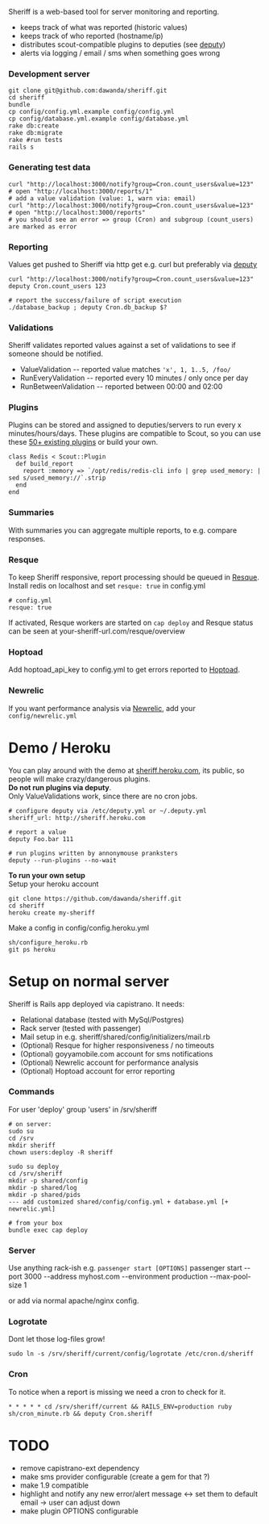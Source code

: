 Sheriff is a web-based tool for server monitoring and reporting.

 - keeps track of what was reported (historic values)
 - keeps track of who reported (hostname/ip)
 - distributes scout-compatible plugins to deputies (see [deputy](https://github.com/dawanda/deputy))
 - alerts via logging / email / sms when something goes wrong

### Development server
    git clone git@github.com:dawanda/sheriff.git
    cd sheriff
    bundle
    cp config/config.yml.example config/config.yml
    cp config/database.yml.example config/database.yml
    rake db:create
    rake db:migrate
    rake #run tests
    rails s

### Generating test data

    curl "http://localhost:3000/notify?group=Cron.count_users&value=123"
    # open "http://localhost:3000/reports/1"
    # add a value validation (value: 1, warn via: email)
    curl "http://localhost:3000/notify?group=Cron.count_users&value=123"
    # open "http://localhost:3000/reports"
    # you should see an error => group (Cron) and subgroup (count_users) are marked as error

### Reporting
Values get pushed to Sheriff via http get e.g. curl but preferably via [deputy](https://github.com/dawanda/deputy)

    curl "http://localhost:3000/notify?group=Cron.count_users&value=123"
    deputy Cron.count_users 123

    # report the success/failure of script execution
    ./database_backup ; deputy Cron.db_backup $?

### Validations
Sheriff validates reported values against a set of validations to see if someone should be notified.

 - ValueValidation -- reported value matches `'x', 1, 1..5, /foo/`
 - RunEveryValidation -- reported every 10 minutes / only once per day
 - RunBetweenValidation -- reported between 00:00 and 02:00

### Plugins
Plugins can be stored and assigned to deputies/servers to run every x minutes/hours/days.
These plugins are compatible to Scout, so you can use these [50+ existing plugins](https://github.com/highgroove/scout-plugins) or build your own.

    class Redis < Scout::Plugin
      def build_report
        report :memory => `/opt/redis/redis-cli info | grep used_memory: | sed s/used_memory://`.strip
      end
    end

### Summaries
With summaries you can aggregate multiple reports, to e.g. compare responses.

### Resque
To keep Sheriff responsive, report processing should be queued in [Resque](https://github.com/defunkt/resque).<br/>
Install redis on localhost and set `resque: true` in config.yml<br/>

    # config.yml
    resque: true

If activated, Resque workers are started on `cap deploy` and Resque status can be seen at your-sheriff-url.com/resque/overview

### Hoptoad
Add hoptoad_api_key to config.yml to get errors reported to [Hoptoad](http://hoptoadapp.com).

### Newrelic
If you want performance analysis via [Newrelic](https://newrelic.com), add your `config/newrelic.yml`

# Demo / Heroku
You can play around with the demo at [sheriff.heroku.com](sheriff.heroku.com),
its public, so people will make crazy/dangerous plugins.<br/>
**Do not run plugins via deputy**.<br/>
Only ValueValidations work, since there are no cron jobs.

    # configure deputy via /etc/deputy.yml or ~/.deputy.yml
    sheriff_url: http://sheriff.heroku.com

    # report a value
    deputy Foo.bar 111

    # run plugins written by annonymouse pranksters
    deputy --run-plugins --no-wait

**To run your own setup**<br/>
Setup your heroku account

    git clone https://github.com/dawanda/sheriff.git
    cd sheriff
    heroku create my-sheriff

Make a config in config/config.heroku.yml

    sh/configure_heroku.rb
    git ps heroku

# Setup on normal server
Sheriff is Rails app deployed via capistrano. It needs:

 - Relational database (tested with MySql/Postgres)
 - Rack server (tested with passenger)
 - Mail setup in e.g. sheriff/shared/config/initializers/mail.rb
 - (Optional) Resque for higher responsiveness / no timeouts
 - (Optional) goyyamobile.com account for sms notifications
 - (Optional) Newrelic account for performance analysis
 - (Optional) Hoptoad account for error reporting

### Commands
For user 'deploy' group 'users' in /srv/sheriff

    # on server:
    sudo su
    cd /srv
    mkdir sheriff
    chown users:deploy -R sheriff

    sudo su deploy
    cd /srv/sheriff
    mkdir -p shared/config
    mkdir -p shared/log
    mkdir -p shared/pids
    --- add customized shared/config/config.yml + database.yml [+ newrelic.yml]

    # from your box
    bundle exec cap deploy

### Server
Use anything rack-ish e.g. `passenger start [OPTIONS]`
    passenger start --port 3000 --address myhost.com --environment production --max-pool-size 1

or add via normal apache/nginx config.

### Logrotate
Dont let those log-files grow!

    sudo ln -s /srv/sheriff/current/config/logrotate /etc/cron.d/sheriff

### Cron
To notice when a report is missing we need a cron to check for it.

    * * * * * cd /srv/sheriff/current && RAILS_ENV=production ruby sh/cron_minute.rb && deputy Cron.sheriff

# TODO
 - remove capistrano-ext dependency
 - make sms provider configurable (create a gem for that ?)
 - make 1.9 compatible
 - highlight and notify any new error/alert message <-> set them to default email -> user can adjust down
 - make plugin OPTIONS configurable
